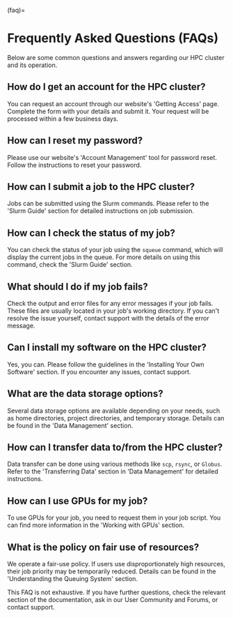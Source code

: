 (faq)=
# Frequently Asked Questions (FAQs)
Below are some common questions and answers regarding our HPC cluster and its operation.

## How do I get an account for the HPC cluster?

You can request an account through our website's 'Getting Access' page. Complete the form with your details and submit it. Your request will be processed within a few business days.

## How can I reset my password?

Please use our website's 'Account Management' tool for password reset. Follow the instructions to reset your password.

## How can I submit a job to the HPC cluster?

Jobs can be submitted using the Slurm commands. Please refer to the 'Slurm Guide' section for detailed instructions on job submission.

## How can I check the status of my job?

You can check the status of your job using the `squeue` command, which will display the current jobs in the queue. For more details on using this command, check the 'Slurm Guide' section.

## What should I do if my job fails?

Check the output and error files for any error messages if your job fails. These files are usually located in your job's working directory. If you can't resolve the issue yourself, contact support with the details of the error message.

## Can I install my software on the HPC cluster?

Yes, you can. Please follow the guidelines in the 'Installing Your Own Software' section. If you encounter any issues, contact support.

## What are the data storage options?

Several data storage options are available depending on your needs, such as home directories, project directories, and temporary storage. Details can be found in the 'Data Management' section.

## How can I transfer data to/from the HPC cluster?

Data transfer can be done using various methods like `scp`, `rsync`, or `Globus`. Refer to the 'Transferring Data' section in 'Data Management' for detailed instructions.

## How can I use GPUs for my job?

To use GPUs for your job, you need to request them in your job script. You can find more information in the 'Working with GPUs' section.

## What is the policy on fair use of resources?

We operate a fair-use policy. If users use disproportionately high resources, their job priority may be temporarily reduced. Details can be found in the 'Understanding the Queuing System' section.

This FAQ is not exhaustive. If you have further questions, check the relevant section of the documentation, ask in our User Community and Forums, or contact support.
